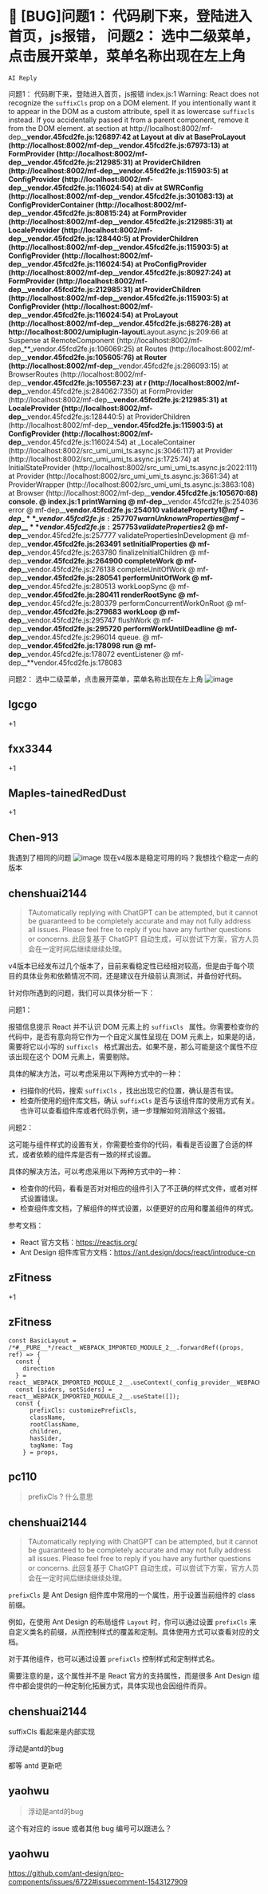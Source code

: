 # 🐛 [BUG]问题1： 代码刷下来，登陆进入首页，js报错， 问题2： 选中二级菜单，点击展开菜单，菜单名称出现在左上角

`AI Reply`

问题1： 代码刷下来，登陆进入首页，js报错
index.js:1 Warning: React does not recognize the `suffixCls` prop on a DOM element. If you intentionally want it to appear in the DOM as a custom attribute, spell it as lowercase `suffixcls` instead. If you accidentally passed it from a parent component, remove it from the DOM element.
at section
at http://localhost:8002/mf-dep\_**\_vendor.45fcd2fe.js:126897:42
at Layout
at div
at BaseProLayout (http://localhost:8002/mf-dep\_\_**vendor.45fcd2fe.js:67973:13)
at FormProvider (http://localhost:8002/mf-dep\_**\_vendor.45fcd2fe.js:212985:31)
at ProviderChildren (http://localhost:8002/mf-dep\_\_**vendor.45fcd2fe.js:115903:5)
at ConfigProvider (http://localhost:8002/mf-dep\_**\_vendor.45fcd2fe.js:116024:54)
at div
at SWRConfig (http://localhost:8002/mf-dep\_\_**vendor.45fcd2fe.js:301083:13)
at ConfigProviderContainer (http://localhost:8002/mf-dep\_**\_vendor.45fcd2fe.js:80815:24)
at FormProvider (http://localhost:8002/mf-dep\_\_**vendor.45fcd2fe.js:212985:31)
at LocaleProvider (http://localhost:8002/mf-dep\_**\_vendor.45fcd2fe.js:128440:5)
at ProviderChildren (http://localhost:8002/mf-dep\_\_**vendor.45fcd2fe.js:115903:5)
at ConfigProvider (http://localhost:8002/mf-dep\_**\_vendor.45fcd2fe.js:116024:54)
at ProConfigProvider (http://localhost:8002/mf-dep\_\_**vendor.45fcd2fe.js:80927:24)
at FormProvider (http://localhost:8002/mf-dep\_**\_vendor.45fcd2fe.js:212985:31)
at ProviderChildren (http://localhost:8002/mf-dep\_\_**vendor.45fcd2fe.js:115903:5)
at ConfigProvider (http://localhost:8002/mf-dep\_**\_vendor.45fcd2fe.js:116024:54)
at ProLayout (http://localhost:8002/mf-dep\_\_**vendor.45fcd2fe.js:68276:28)
at http://localhost:8002/umi**plugin-layout**Layout.async.js:209:66
at Suspense
at RemoteComponent (http://localhost:8002/mf-dep\_**\_vendor.45fcd2fe.js:106069:25)
at Routes (http://localhost:8002/mf-dep\_\_**vendor.45fcd2fe.js:105605:76)
at Router (http://localhost:8002/mf-dep\_**\_vendor.45fcd2fe.js:286093:15)
at BrowserRoutes (http://localhost:8002/mf-dep\_\_**vendor.45fcd2fe.js:105567:23)
at r (http://localhost:8002/mf-dep\_**\_vendor.45fcd2fe.js:284062:7350)
at FormProvider (http://localhost:8002/mf-dep\_\_**vendor.45fcd2fe.js:212985:31)
at LocaleProvider (http://localhost:8002/mf-dep\_**\_vendor.45fcd2fe.js:128440:5)
at ProviderChildren (http://localhost:8002/mf-dep\_\_**vendor.45fcd2fe.js:115903:5)
at ConfigProvider (http://localhost:8002/mf-dep\_**\_vendor.45fcd2fe.js:116024:54)
at \_LocaleContainer (http://localhost:8002/src_umi_umi_ts.async.js:3046:117)
at Provider (http://localhost:8002/src_umi_umi_ts.async.js:1725:74)
at InitialStateProvider (http://localhost:8002/src_umi_umi_ts.async.js:2022:111)
at Provider (http://localhost:8002/src_umi_umi_ts.async.js:3661:34)
at ProviderWrapper (http://localhost:8002/src_umi_umi_ts.async.js:3863:108)
at Browser (http://localhost:8002/mf-dep\_\_**vendor.45fcd2fe.js:105670:68)
console.<computed> @ index.js:1
printWarning @ mf-dep\_**\_vendor.45fcd2fe.js:254036
error @ mf-dep\_\_**vendor.45fcd2fe.js:254010
validateProperty$1 @ mf-dep\_**\_vendor.45fcd2fe.js:257707
warnUnknownProperties @ mf-dep\_\_**vendor.45fcd2fe.js:257753
validateProperties$2 @ mf-dep\_**\_vendor.45fcd2fe.js:257777
validatePropertiesInDevelopment @ mf-dep\_\_**vendor.45fcd2fe.js:263491
setInitialProperties @ mf-dep\_**\_vendor.45fcd2fe.js:263780
finalizeInitialChildren @ mf-dep\_\_**vendor.45fcd2fe.js:264900
completeWork @ mf-dep\_**\_vendor.45fcd2fe.js:276138
completeUnitOfWork @ mf-dep\_\_**vendor.45fcd2fe.js:280541
performUnitOfWork @ mf-dep\_**\_vendor.45fcd2fe.js:280513
workLoopSync @ mf-dep\_\_**vendor.45fcd2fe.js:280411
renderRootSync @ mf-dep\_**\_vendor.45fcd2fe.js:280379
performConcurrentWorkOnRoot @ mf-dep\_\_**vendor.45fcd2fe.js:279683
workLoop @ mf-dep\_**\_vendor.45fcd2fe.js:295747
flushWork @ mf-dep\_\_**vendor.45fcd2fe.js:295720
performWorkUntilDeadline @ mf-dep\_**\_vendor.45fcd2fe.js:296014
queue.<computed> @ mf-dep\_\_**vendor.45fcd2fe.js:178098
run @ mf-dep\_**\_vendor.45fcd2fe.js:178072
eventListener @ mf-dep\_\_**vendor.45fcd2fe.js:178083

问题2： 选中二级菜单，点击展开菜单，菜单名称出现在左上角
![image](https://user-images.githubusercontent.com/29336835/222408753-8a9e9ecf-909a-486e-b000-643917477bff.png)

## lgcgo

+1

## fxx3344

+1

## Maples-tainedRedDust

+1

## Chen-913

我遇到了相同的问题
![image](https://user-images.githubusercontent.com/72293244/222938806-ee1c1703-e910-4a59-a818-b57eb2b62463.png)
现在v4版本是稳定可用的吗？我想找个稳定一点的版本

## chenshuai2144

> TAutomatically replying with ChatGPT can be attempted, but it cannot be guaranteed to be completely accurate and may not fully address all issues. Please feel free to reply if you have any further questions or concerns.
> 此回复基于 ChatGPT 自动生成，可以尝试下方案，官方人员会在一定时间后继续继续处理。

v4版本已经发布过几个版本了，目前来看稳定性已经相对较高，但是由于每个项目的具体业务和依赖情况不同，还是建议在升级前认真测试，并备份好代码。

针对你所遇到的问题，我们可以具体分析一下：

问题1：

报错信息提示 React 并不认识 DOM 元素上的 `suffixCls ` 属性。你需要检查你的代码中，是否有意向将它作为一个自定义属性呈现在 DOM 元素上，如果是的话，需要将它以小写的 `suffixcls ` 格式漏出去。如果不是，那么可能是这个属性不应该出现在这个 DOM 元素上，需要剔除。

具体的解决方法，可以考虑采用以下两种方式中的一种：

- 扫描你的代码，搜索 `suffixCls` ，找出出现它的位置，确认是否有误。
- 检查所使用的组件库文档，确认 `suffixCls` 是否与该组件库的使用方式有关。也许可以查看组件库或者代码示例，进一步理解如何消除这个报错。

问题2：

这可能与组件样式的设置有关，你需要检查你的代码，看看是否设置了合适的样式，或者依赖的组件库是否有一致的样式设置。

具体的解决方法，可以考虑采用以下两种方式中的一种：

- 检查你的代码，看看是否对对相应的组件引入了不正确的样式文件，或者对样式设置错误。
- 检查组件库文档，了解组件的样式设置，以便更好的应用和覆盖组件的样式。

参考文档：

- React 官方文档：https://reactjs.org/
- Ant Design 组件库官方文档：https://ant.design/docs/react/introduce-cn

## zFitness

+1

## zFitness

```
const BasicLayout = /*#__PURE__*/react__WEBPACK_IMPORTED_MODULE_2__.forwardRef((props, ref) => {
  const {
    direction
  } = react__WEBPACK_IMPORTED_MODULE_2__.useContext(_config_provider__WEBPACK_IMPORTED_MODULE_3__.ConfigContext);
  const [siders, setSiders] = react__WEBPACK_IMPORTED_MODULE_2__.useState([]);
  const {
      prefixCls: customizePrefixCls,
      className,
      rootClassName,
      children,
      hasSider,
      tagName: Tag
    } = props,

```

## pc110

> prefixCls
> ? 什么意思

## chenshuai2144

> TAutomatically replying with ChatGPT can be attempted, but it cannot be guaranteed to be completely accurate and may not fully address all issues. Please feel free to reply if you have any further questions or concerns.
> 此回复基于 ChatGPT 自动生成，可以尝试下方案，官方人员会在一定时间后继续继续处理。

`prefixCls` 是 Ant Design 组件库中常用的一个属性，用于设置当前组件的 class 前缀。

例如，在使用 Ant Design 的布局组件 `Layout` 时，你可以通过设置 `prefixCls` 来自定义类名的前缀，从而控制样式的覆盖和定制。具体使用方式可以查看对应的文档。

对于其他组件，也可以通过设置 `prefixCls` 控制样式和定制样式名。

需要注意的是，这个属性并不是 React 官方的支持属性，而是很多 Ant Design 组件中都会提供的一种定制化拓展方式，具体实现也会因组件而异。

## chenshuai2144

suffixCls 看起来是内部实现

浮动是antd的bug

都等 antd 更新吧

## yaohwu

> 浮动是antd的bug

这个有对应的 issue 或者其他 bug 编号可以跟进么？

## yaohwu

https://github.com/ant-design/pro-components/issues/6722#issuecomment-1543127909
